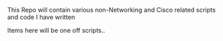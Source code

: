 This Repo will contain various non-Networking and Cisco related scripts and code 
I have written

Items here will be one off scripts..
